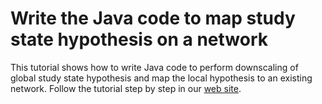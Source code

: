 # Write the Java code to map study state hypothesis on a network
This tutorial shows how to write Java code to perform downscaling of global study state hypothesis and map the local hypothesis to an existing network. Follow the tutorial step by step in our [web site](https://www.powsybl.org/pages/documentation/developer/tutorials/downscaling.html).
